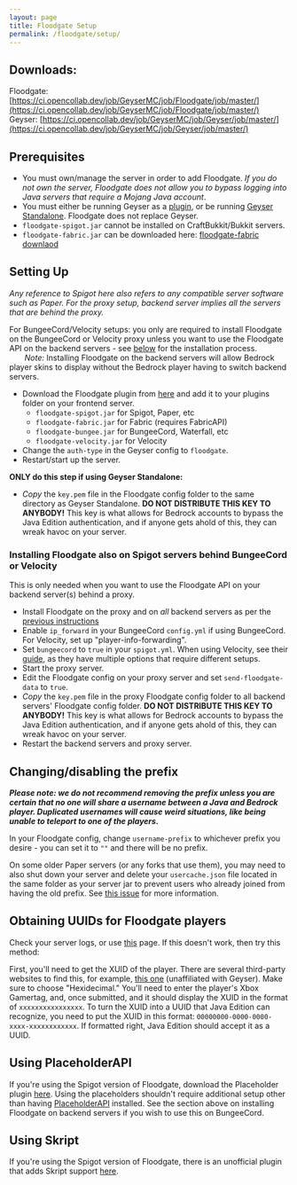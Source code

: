 ```yaml
---
layout: page
title: Floodgate Setup
permalink: /floodgate/setup/
---
```


## Downloads:

Floodgate: [https://ci.opencollab.dev/job/GeyserMC/job/Floodgate/job/master/](https://ci.opencollab.dev/job/GeyserMC/job/Floodgate/job/master/)  
Geyser: [https://ci.opencollab.dev/job/GeyserMC/job/Geyser/job/master/](https://ci.opencollab.dev/job/GeyserMC/job/Geyser/job/master/)

## Prerequisites

- You must own/manage the server in order to add Floodgate. *If you do not own the server, Floodgate does not allow you to bypass logging into Java servers that require a Mojang Java account*.
- You must either be running Geyser as a [plugin](/geyser/setup/), or be running [Geyser Standalone](/geyser/standalone/). Floodgate does not replace Geyser.
- `floodgate-spigot.jar` cannot be installed on CraftBukkit/Bukkit servers.
- `floodgate-fabric.jar` can be downloaded here: [floodgate-fabric downlaod](https://ci.opencollab.dev/job/GeyserMC/job/Floodgate-Fabric/job/master/)

## Setting Up
*Any reference to Spigot here also refers to any compatible server software such as Paper. For the proxy setup, backend server implies all the servers that are behind the proxy.*

For BungeeCord/Velocity setups: you only are required to install Floodgate on the BungeeCord or Velocity proxy unless you want to use the Floodgate API on the backend servers - see [below](#installing-floodgate-also-on-spigot-servers-behind-bungeecord-or-velocity) for the installation process.  
&nbsp;&nbsp;&nbsp;&nbsp;&nbsp;&nbsp; *Note:* Installing Floodgate on the backend servers will allow Bedrock player skins to display without the Bedrock player having to switch backend servers.

- Download the Floodgate plugin from [here](https://ci.opencollab.dev/job/GeyserMC/job/Floodgate/job/master/) and add it to your plugins folder on your frontend server.
  - `floodgate-spigot.jar` for Spigot, Paper, etc
  - `floodgate-fabric.jar` for Fabric (requires FabricAPI)
  - `floodgate-bungee.jar` for BungeeCord, Waterfall, etc
  - `floodgate-velocity.jar` for Velocity
- Change the `auth-type` in the Geyser config to `floodgate`.
- Restart/start up the server.

**ONLY do this step if using Geyser Standalone:**
- *Copy* the `key.pem` file in the Floodgate config folder to the same directory as Geyser Standalone. **DO NOT DISTRIBUTE THIS KEY TO ANYBODY!** This key is what allows for Bedrock accounts to bypass the Java Edition authentication, and if anyone gets ahold of this, they can wreak havoc on your server.

### Installing Floodgate also on Spigot servers behind BungeeCord or Velocity

This is only needed when you want to use the Floodgate API on your backend server(s) behind a proxy.

- Install Floodgate on the proxy and on *all* backend servers as per the [previous instructions](/floodgate/setup/)
- Enable `ip_forward` in your BungeeCord `config.yml` if using BungeeCord. For Velocity, set up "player-info-forwarding".
- Set `bungeecord` to `true` in your `spigot.yml`. When using Velocity, see their [guide](https://docs.papermc.io/velocity/player-information-forwarding), as they have multiple options that require different setups.
- Start the proxy server.
- Edit the Floodgate config on your proxy server and set `send-floodgate-data` to `true`.
- *Copy* the `key.pem` file in the proxy Floodgate config folder to all backend servers' Floodgate config folder. **DO NOT DISTRIBUTE THIS KEY TO ANYBODY!** This key is what allows for Bedrock accounts to bypass the Java Edition authentication, and if anyone gets ahold of this, they can wreak havoc on your server.
- Restart the backend servers and proxy server.

## Changing/disabling the prefix

***Please note: we do not recommend removing the prefix unless you are certain that no one will share a username between a Java and Bedrock player. Duplicated usernames will cause weird situations, like being unable to teleport to one of the players.***

In your Floodgate config, change `username-prefix` to whichever prefix you desire - you can set it to `""` and there will be no prefix.

On some older Paper servers (or any forks that use them), you may need to also shut down your server and delete your `usercache.json` file located in the same folder as your server jar to prevent users who already joined from having the old prefix. See [this issue](/floodgate/issues/#prefix-is-not-changing-on-the-server-after-changing-it-in-the-config) for more information.

## Obtaining UUIDs for Floodgate players
Check your server logs, or use [this](https://uuid.kejona.dev/) page. If this doesn't work, then try this method:

First, you'll need to get the XUID of the player. There are several third-party websites to find this, for example, [this one](https://www.cxkes.me/xbox/xuid) (unaffiliated with Geyser). Make sure to choose "Hexidecimal." You'll need to enter the player's Xbox Gamertag, and, once submitted, and it should display the XUID in the format of `xxxxxxxxxxxxxxxx`. To turn the XUID into a UUID that Java Edition can recognize, you need to put the XUID in this format: `00000000-0000-0000-xxxx-xxxxxxxxxxxx`. If formatted right, Java Edition should accept it as a UUID.

## Using PlaceholderAPI
If you're using the Spigot version of Floodgate, download the Placeholder plugin [here](https://github.com/rtm516/FloodgatePlaceholders/). Using the placeholders shouldn't require additional setup other than having [PlaceholderAPI](https://www.spigotmc.org/resources/6245/) installed. See the section above on installing Floodgate on backend servers if you wish to use this on BungeeCord.

## Using Skript
If you're using the Spigot version of Floodgate, there is an unofficial plugin that adds Skript support [here](https://github.com/Camotoy/floodgate-skript). 
